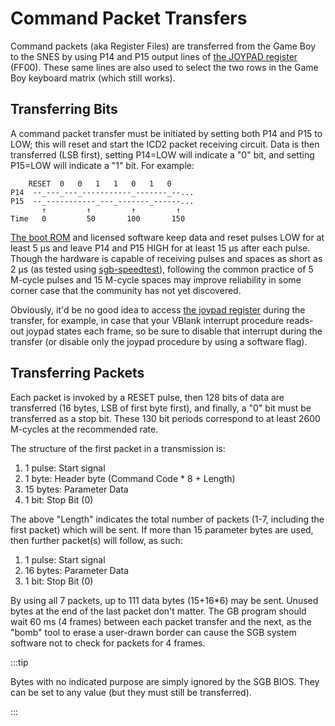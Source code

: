 # Command Packet Transfers

Command packets (aka Register Files) are transferred from the Game Boy to
the SNES by using P14 and P15 output lines of [the JOYPAD register](<#FF00 — P1/JOYP: Joypad>) (FF00).  These same lines are also used to select the two rows in the
Game Boy keyboard matrix (which still works).

## Transferring Bits

A command packet transfer must be initiated by setting both P14 and P15
to LOW; this will reset and start the ICD2 packet receiving circuit.
Data is then transferred (LSB first), setting P14=LOW will indicate a
"0" bit, and setting P15=LOW will indicate a "1" bit. For example:

```
    RESET  0   0   1   1   0   1   0
P14  --_---_---_-----------_-------_--...
P15  --_-----------_---_-------_------...
       ↑         ↑         ↑         ↑
Time   0         50       100       150
```

[The boot ROM](<#Super Game Boy (SGB, SGB2)>) and licensed software keep data and reset pulses LOW for at least 5 μs and leave P14 and P15 HIGH for at least 15 μs after each pulse.
Though the hardware is capable of receiving pulses and spaces as short as 2 μs (as tested using [sgb-speedtest]),
following the common practice of 5 M-cycle pulses and 15 M-cycle spaces may improve reliability in some corner case that the community has not yet discovered.

Obviously, it'd be no good idea to access [the joypad register](<#FF00 — P1/JOYP: Joypad>) during the transfer,
for example, in case that your VBlank interrupt procedure reads-out
joypad states each frame, so be sure to disable that interrupt during the
transfer (or disable only the joypad procedure by using a software
flag).

[sgb-speedtest]: https://github.com/zlago/sgb-speedtest/

## Transferring Packets

Each packet is invoked by a RESET pulse, then 128 bits of data are
transferred (16 bytes, LSB of first byte first), and finally, a
"0" bit must be transferred as a stop bit.
These 130 bit periods correspond to at least 2600 M-cycles at the recommended rate.

The structure of the first packet in a transmission is:

1. 1 pulse: Start signal
2. 1 byte: Header byte (Command Code \* 8 + Length)
3. 15 bytes: Parameter Data
4. 1 bit: Stop Bit (0)

The above "Length" indicates the total number of packets (1-7,
including the first packet) which will be sent.  If more than 15
parameter bytes are used, then further packet(s) will follow, as such:

1. 1 pulse: Start signal
2. 16 bytes: Parameter Data
3. 1 bit: Stop Bit (0)

By using all 7 packets, up to 111 data bytes (15+16\*6) may be sent.
Unused bytes at the end of the last packet don't matter.
The GB program should wait 60 ms (4 frames) between each packet transfer and the next,
as the "bomb" tool to erase a user-drawn border can cause the SGB system software not to check for packets for 4 frames.

:::tip

Bytes with no indicated purpose are simply ignored by the SGB BIOS.
They can be set to any value (but they must still be transferred).

:::
